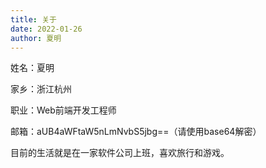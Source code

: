 ```yaml
---
title: 关于
date: 2022-01-26
author: 夏明
---
```


姓名：夏明

家乡：浙江杭州

职业：Web前端开发工程师

邮箱：aUB4aWFtaW5nLmNvbS5jbg==（请使用base64解密）

目前的生活就是在一家软件公司上班，喜欢旅行和游戏。
